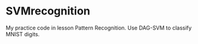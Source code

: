 # SVMrecognition
My practice code in lesson Pattern Recognition. 
Use DAG-SVM to classify MNIST digits.
